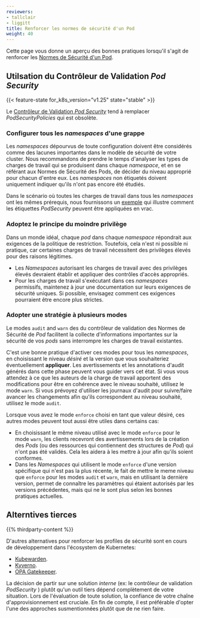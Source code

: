 ```yaml
---
reviewers:
- tallclair
- liggitt
title: Renforcer les normes de sécurité d'un Pod
weight: 40
---
```


<!-- overview -->

Cette page vous donne un aperçu des bonnes pratiques lorsqu'il s'agit de renforcer les
[Normes de Sécurité d'un Pod](/docs/concepts/security/pod-security-standards).

<!-- body -->

## Utilsation du Contrôleur de Validation *Pod Security*

{{< feature-state for_k8s_version="v1.25" state="stable" >}}

Le [Contrôleur de Validation *Pod Security*](/docs/reference/access-authn-authz/admission-controllers/#podsecurity)
tend à remplacer *PodSecurityPolicies* qui est obsolète. 

### Configurer tous les *namespaces* d'une grappe

Les *namespaces* dépourvus de toute configuration doivent être considérés comme des lacunes importantes dans 
le modèle de sécurité de votre cluster. Nous recommandons de prendre le temps d'analyser les types de charges de travail qui 
se produisent dans chaque *namespace*, et en se référant aux Normes de Sécurité des Pods, de décider du niveau approprié pour
chacun d'entre eux. Les *namespaces* non étiquetés doivent uniquement indiquer qu'ils n'ont pas encore été étudiés.

Dans le scénario où toutes les charges de travail dans tous les *namespaces* ont les mêmes prérequis,
nous fournissons un [exemple](/docs/tasks/configure-pod-container/enforce-standards-namespace-labels/#applying-to-all-namespaces)
qui illustre comment les étiquettes *PodSecurity* peuvent être appliquées en vrac.

### Adoptez le principe du moindre privilège

Dans un monde idéal, chaque *pod* dans chaque *namespace* répondrait aux exigences de la politique de restriction. 
Toutefois, cela n'est ni possible ni pratique, 
car certaines charges de travail nécessitent des privilèges élevés pour des raisons légitimes.
- Les *Namespaces* autorisant les charges de travail avec des privilèges élevés devraient établir et appliquer des contrôles d'accès appropriés. 
- Pour les charges de travail s'exécutant dans ces *namespaces* permissifs, 
  maintenez à jour une documentation sur leurs exigences de sécurité uniques. 
  Si possible, envisagez comment ces exigences pourraient être encore plus strictes.


### Adopter une stratégie à plusieurs modes

Le modes `audit` and `warn` des du contrôleur de validation des Normes de Sécurité de *Pod* facilitent la 
collecte d'informations importantes sur la sécurité de vos *pods* sans interrompre les charges de travail existantes.

C'est une bonne pratique d'activer ces modes pour tous les *namespaces*, en choisissant 
le niveau *désiré* et la version que vous souhaiteriez éventuellement __appliquer__. Les avertissements et les annotations d'audit générés dans 
cette phase peuvent vous guider vers cet état. Si vous vous attendez à ce que les auteurs de la charge de travail apportent des 
modifications pour être en cohérence avec le niveau souhaité, utilisez le mode `warn`. 
Si vous prévoyez d'utiliser les journaux d'audit pour suivre/faire avancer les changements afin qu'ils correspondent au niveau souhaité, utilisez le mode `audit`.

Lorsque vous avez le mode `enforce` choisi en tant que valeur désiré, ces autres modes peuvent tout aussi être utiles dans
certains cas:

- En choisissant le même niveau utilisé avec le mode `enforce` pour le mode `warn`, les clients recevront des avertissements lors
  de la création des *Pods* (ou des ressources qui contiennent des structures de *Pod*) qui n'ont pas été validés. Cela les aidera
  à les mettre à jour afin qu'ils soient conformes.
- Dans les *Namespaces* qui utilisent le mode `enforce` d'une version spécifique qui n'est pas la plus récente, 
  le fait de mettre le meme niveau que `enforce` pour les modes `audit` et `warn`, mais en utilisant la dernière version, permet de connaître les 
  paramètres qui étaient autorisés par les versions précédentes, mais qui ne le sont plus selon les bonnes pratiques actuelles.

## Alterntives tierces

{{% thirdparty-content %}}

D'autres alternatives pour renforcer les profiles de sécurité sont en cours de développement dans 
l'écosystem de Kubernetes:

- [Kubewarden](https://github.com/kubewarden).
- [Kyverno](https://kyverno.io/policies/).
- [OPA Gatekeeper](https://github.com/open-policy-agent/gatekeeper).

La décision de partir sur une solution _interne_ (ex: le contrôleur de validation *PodSecurity* ) plutôt
qu'un outil tiers dépend complètement de votre situation. Lors de l'évaluation de toute solution, 
la confiance de votre chaîne d'approvisionnement est cruciale. 
En fin de compte, il est préférable d'opter l'une des approches susmentionnées plutôt que de ne rien faire.